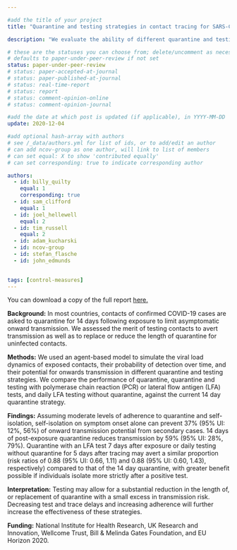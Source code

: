 ```yaml
---

#add the title of your project
title: "Quarantine and testing strategies in contact tracing for SARS-CoV-2" 

description: "We evaluate the ability of different quarantine and testing strategies to reduce the transmission potential of traced secondary cases, accounting for PCR and lateral-flow antigen test sensitivities, test and trace delays, and varying levels of adherence." 

# these are the statuses you can choose from; delete/uncomment as necessary
# defaults to paper-under-peer-review if not set
status: paper-under-peer-review
# status: paper-accepted-at-journal
# status: paper-published-at-journal
# status: real-time-report
# status: report
# status: comment-opinion-online
# status: comment-opinion-journal

#add the date at which post is updated (if applicable), in YYYY-MM-DD
update: 2020-12-04

#add optional hash-array with authors
# see /_data/authors.yml for list of ids, or to add/edit an author
# can add ncov-group as one author, will link to list of members
# can set equal: X to show 'contributed equally'
# can set corresponding: true to indicate corresponding author

authors:
  - id: billy_quilty
    equal: 1
    corresponding: true
  - id: sam_clifford
    equal: 1 
  - id: joel_hellewell
    equal: 2 
  - id: tim_russell
    equal: 2
  - id: adam_kucharski
  - id: ncov-group
  - id: stefan_flasche
  - id: john_edmunds
  

tags: [control-measures]
---
```


You can download a copy of the full report [here.](reports/2020-12-04-quar_test_contact_tracing.pdf)

**Background:** In most countries, contacts of confirmed COVID-19 cases are asked to quarantine for 14 days following exposure to limit asymptomatic onward transmission. We assessed the merit of testing contacts to avert transmission as well as to replace or reduce the length of quarantine for uninfected contacts.

**Methods:** We used an agent-based model to simulate the viral load dynamics of exposed contacts, their probability of detection over time, and their potential for onwards transmission in different quarantine and testing strategies. We compare the performance of quarantine, quarantine and testing with polymerase chain reaction (PCR) or lateral flow antigen (LFA) tests, and daily LFA testing without quarantine, against the current 14 day quarantine strategy.

**Findings:** Assuming moderate levels of adherence to quarantine and self-isolation, self-isolation on symptom onset alone can prevent 37% (95% UI: 12%, 56%) of onward transmission potential from secondary cases. 14 days of post-exposure quarantine reduces transmission by 59% (95% UI: 28%, 79%). Quarantine with an LFA test 7 days after exposure or daily testing without quarantine for 5 days after tracing may avert a similar proportion (risk ratios of 0.88 (95% UI: 0.66, 1.11) and 0.88 (95% UI: 0.60, 1.43), respectively) compared to that of the 14 day quarantine, with greater benefit possible if individuals isolate more strictly after a positive test.

**Interpretation:** Testing may allow for a substantial reduction in the length of, or replacement of quarantine with a small excess in transmission risk. Decreasing test and trace delays and increasing adherence will further increase the effectiveness of these strategies.

**Funding:** National Institute for Health Research, UK Research and Innovation, Wellcome Trust, Bill & Melinda Gates Foundation, and EU Horizon 2020.

